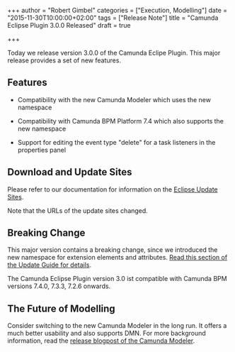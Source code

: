 +++
author = "Robert Gimbel"
categories = ["Execution, Modelling"]
date = "2015-11-30T10:00:00+02:00"
tags = ["Release Note"]
title = "Camunda Eclipse Plugin 3.0.0 Released"
draft = true

+++

Today we release version 3.0.0 of the Camunda Eclipe Plugin. This major release provides a set of new features.
<!--more-->
## Features

* Compatibility with the new Camunda Modeler which uses the new <camunda> namespace

* Compatibility with Camunda BPM Platform 7.4 which also supports the new <camunda> namespace

* Support for editing the event type "delete" for a task listeners in the properties panel 

## Download and Update Sites

Please refer to our documentation for information on the [Eclipse Update Sites](https://docs.camunda.org/manual/7.4/modeler/eclipse-plugin/update-sites/).

Note that the URLs of the update sites changed. 

## Breaking Change

This major version contains a breaking change, since we introduced the new <camunda> namespace for extension elements and attributes.
[Read this section of the Update Guide for details](https://docs.camunda.org/manual/7.4/update/minor/73-to-74/#changed-url-of-bpmn-extensions-namespace).

The Camunda Eclipse Plugin version 3.0 ist compatible with Camunda BPM versions 7.4.0, 7.3.3, 7.2.6 onwards. 

## The Future of Modelling

Consider switching to the new Camunda Modeler in the long run. It offers a much better usability and also supports DMN.
For more background information, read the [release blogpost of the Camunda Modeler](http://blog.camunda.org/post/2015/11/hello-new-camunda-modeler/).
